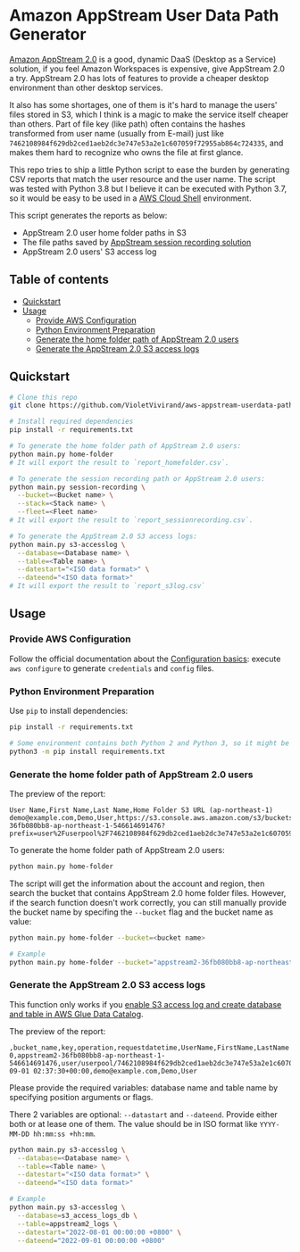 # Amazon AppStream User Data Path Generator <!-- omit in toc -->

[Amazon AppStream 2.0](https://aws.amazon.com/appstream2/) is a good, dynamic DaaS (Desktop as a Service) solution, if you feel Amazon Workspaces is expensive, give AppStream 2.0 a try. AppStream 2.0 has lots of features to provide a cheaper desktop environment than other desktop services.

It also has some shortages, one of them is it's hard to manage the users' files stored in S3, which I think is a magic to make the service itself cheaper than others. Part of file key (like path) often contains the hashes transformed from user name (usually from E-mail) just like `7462108984f629db2ced1aeb2dc3e747e53a2e1c607059f72955ab864c724335`, and makes them hard to recognize who owns the file at first glance.

This repo tries to ship a little Python script to ease the burden by generating CSV reports that match the user resource and the user name. The script was tested with Python 3.8 but I believe it can be executed with Python 3.7, so it would be easy to be used in a [AWS Cloud Shell](https://aws.amazon.com/cloudshell/) environment. 

This script generates the reports as below:

* AppStream 2.0 user home folder paths in S3
* The file paths saved by [AppStream session recording solution](https://aws.amazon.com/blogs/security/how-to-record-video-of-amazon-appstream-2-0-streaming-sessions/)
* AppStream 2.0 users' S3 access log

## Table of contents <!-- omit in toc -->

- [Quickstart](#quickstart)
- [Usage](#usage)
  - [Provide AWS Configuration](#provide-aws-configuration)
  - [Python Environment Preparation](#python-environment-preparation)
  - [Generate the home folder path of AppStream 2.0 users](#generate-the-home-folder-path-of-appstream-20-users)
  - [Generate the AppStream 2.0 S3 access logs](#generate-the-appstream-20-s3-access-logs)

## Quickstart

```bash
# Clone this repo
git clone https://github.com/VioletVivirand/aws-appstream-userdata-path-generator.git && cd aws-appstream-userdata-path-generator

# Install required dependencies
pip install -r requirements.txt

# To generate the home folder path of AppStream 2.0 users:
python main.py home-folder
# It will export the result to `report_homefolder.csv`.

# To generate the session recording path or AppStream 2.0 users:
python main.py session-recording \
  --bucket=<Bucket name> \
  --stack=<Stack name> \
  --fleet=<Fleet name>
# It will export the result to `report_sessionrecording.csv`.

# To generate the AppStream 2.0 S3 access logs:
python main.py s3-accesslog \
  --database=<Database name> \
  --table=<Table name> \
  --datestart="<ISO data format>" \
  --dateend="<ISO data format>"
# It will export the result to `report_s3log.csv`
```

## Usage

### Provide AWS Configuration

Follow the official documentation about the [Configuration basics](https://docs.aws.amazon.com/cli/latest/userguide/cli-configure-quickstart.html): execute `aws configure` to generate `credentials` and `config` files.

### Python Environment Preparation

Use `pip` to install dependencies:

```bash
pip install -r requirements.txt

# Some environment contains both Python 2 and Python 3, so it might be safer to explicitly install with Python 3
python3 -m pip install requirements.txt
```

### Generate the home folder path of AppStream 2.0 users

The preview of the report:

```
User Name,First Name,Last Name,Home Folder S3 URL (ap-northeast-1)
demo@example.com,Demo,User,https://s3.console.aws.amazon.com/s3/buckets/appstream2-36fb080bb8-ap-northeast-1-546614691476?prefix=user%2Fuserpool%2F7462108984f629db2ced1aeb2dc3e747e53a2e1c607059f72955ab864c724335%2F
```

To generate the home folder path of AppStream 2.0 users:

```bash
python main.py home-folder
```

The script will get the information about the account and region, then search the bucket that contains AppStream 2.0 home folder files. However, if the search function doesn't work correctly, you can still manually provide the bucket name by specifing the `--bucket` flag and the bucket name as value:

```bash
python main.py home-folder --bucket=<bucket name>

# Example
python main.py home-folder --bucket="appstream2-36fb080bb8-ap-northeast-1-546614691476"
```

### Generate the AppStream 2.0 S3 access logs

This function only works if you [enable S3 access log and create database and table in AWS Glue Data Catalog](https://aws.amazon.com/premiumsupport/knowledge-center/analyze-logs-athena/).

The preview of the report:

```
,bucket_name,key,operation,requestdatetime,UserName,FirstName,LastName
0,appstream2-36fb080bb8-ap-northeast-1-546614691476,user/userpool/7462108984f629db2ced1aeb2dc3e747e53a2e1c607059f72955ab864c724335/dummy.txt,REST.PUT.OBJECT,2022-09-01 02:37:30+00:00,demo@example.com,Demo,User
```

Please provide the required variables: database name and table name by specifying position arguments or flags.

There 2 variables are optional: `--datastart` and `--dateend`. Provide either both or at lease one of them. The value should be in ISO format like `YYYY-MM-DD hh:mm:ss +hh:mm`.

```bash
python main.py s3-accesslog \
  --database=<Database name> \
  --table=<Table name> \
  --datestart="<ISO data format>" \
  --dateend="<ISO data format>"

# Example
python main.py s3-accesslog \
  --database=s3_access_logs_db \
  --table=appstream2_logs \
  --datestart="2022-08-01 00:00:00 +0800" \
  --dateend="2022-09-01 00:00:00 +0800"
```

